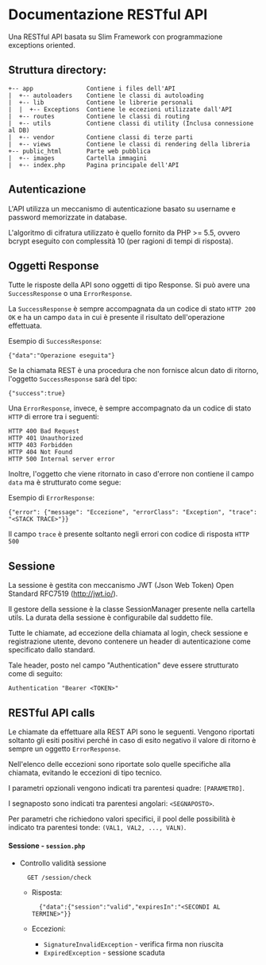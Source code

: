 # Documentazione RESTful API

Una RESTful API basata su Slim Framework con programmazione exceptions oriented.

## Struttura directory:

```
+-- app               Contiene i files dell'API
|  +-- autoloaders    Contiene le classi di autoloading
|  +-- lib            Contiene le librerie personali
|  |  +-- Exceptions  Contiene le eccezioni utilizzate dall'API
|  +-- routes         Contiene le classi di routing
|  +-- utils          Contiene classi di utility (Inclusa connessione al DB)
|  +-- vendor         Contiene classi di terze parti
|  +-- views          Contiene le classi di rendering della libreria
+-- public_html       Parte web pubblica
|  +-- images         Cartella immagini
|  +-- index.php      Pagina principale dell'API
```

## Autenticazione

L'API utilizza un meccanismo di autenticazione basato su username e password memorizzate in database.

L'algoritmo di cifratura utilizzato è quello fornito da PHP >= 5.5, ovvero bcrypt eseguito con complessità 10
(per ragioni di tempi di risposta).


## Oggetti Response

Tutte le risposte della API sono oggetti di tipo Response. Si può avere una `SuccessResponse` o una `ErrorResponse`.

La `SuccessResponse` è sempre accompagnata da un codice di stato `HTTP 200 OK` e ha un campo `data` in cui è presente
il risultato dell'operazione effettuata.

Esempio di `SuccessResponse`:

```
{"data":"Operazione eseguita"}
```

Se la chiamata REST è una procedura che non fornisce alcun dato di ritorno, l'oggetto `SuccessResponse` sarà del tipo:

```
{"success":true}
```

Una `ErrorResponse`, invece, è sempre accompagnato da un codice di stato `HTTP` di errore tra i seguenti:

```
HTTP 400 Bad Request
HTTP 401 Unauthorized
HTTP 403 Forbidden
HTTP 404 Not Found
HTTP 500 Internal server error
```

Inoltre, l'oggetto che viene ritornato in caso d'errore non contiene il campo `data` ma è strutturato come segue:

Esempio di `ErrorResponse`:

```
{"error": {"message": "Eccezione", "errorClass": "Exception", "trace": "<STACK TRACE>"}}
```

Il campo `trace` è presente soltanto negli errori con codice di risposta `HTTP 500`


## Sessione

La sessione è gestita con meccanismo JWT (Json Web Token) Open Standard RFC7519 (http://jwt.io/).

Il gestore della sessione è la classe SessionManager presente nella cartella utils. La durata della sessione è configurabile dal suddetto file.

Tutte le chiamate, ad eccezione della chiamata al login, check sessione e registrazione utente, devono contenere un header di autenticazione come specificato dallo standard.

Tale header, posto nel campo "Authentication" deve essere strutturato come di seguito:

```
Authentication "Bearer <TOKEN>"
```

## RESTful API calls

Le chiamate da effettuare alla REST API sono le seguenti. Vengono riportati soltanto gli esiti positivi perché in caso di esito negativo il valore di ritorno è sempre un oggetto `ErrorResponse`.

Nell'elenco delle eccezioni sono riportate solo quelle specifiche alla chiamata, evitando le eccezioni di tipo tecnico.

I parametri opzionali vengono indicati tra parentesi quadre: `[PARAMETRO]`.

I segnaposto sono indicati tra parentesi angolari: `<SEGNAPOSTO>`.

Per parametri che richiedono valori specifici, il pool delle possibilità è indicato tra parentesi tonde: `(VAL1, VAL2, ..., VALN)`.

#### Sessione - `session.php`

* Controllo validità sessione

		GET /session/check

	* Risposta:

			{"data":{"session":"valid","expiresIn":"<SECONDI AL TERMINE>"}}

	* Eccezioni:

		* `SignatureInvalidException` - verifica firma non riuscita
		* `ExpiredException` - sessione scaduta
